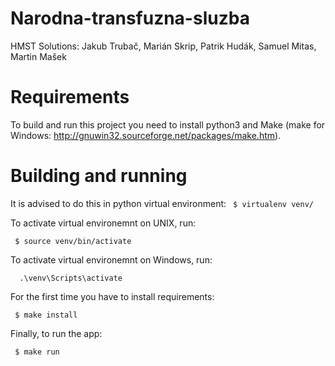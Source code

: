 # Narodna-transfuzna-sluzba
HMST Solutions: Jakub Trubač, Marián Skrip, Patrik Hudák, Samuel Mitas, Martin Mašek

# Requirements

To build and run this project you need to install python3 and Make (make for Windows: http://gnuwin32.sourceforge.net/packages/make.htm).

# Building and running

It is advised to do this in python virtual environment:
` $ virtualenv venv/`

To activate virtual environemnt on UNIX, run:

` $ source venv/bin/activate`

To activate virtual environemnt on Windows, run:

`  .\venv\Scripts\activate`

For the first time you have to install requirements:

` $ make install`

Finally, to run the app:

` $ make run`
